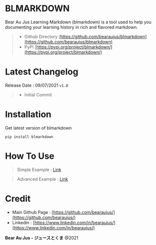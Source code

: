 # BLMARKDOWN
Bear Au Jus Learning Markdown (blmarkdown) is a tool used to help you documenting your learning history in rich and flavored markdown.

> + Github Directory [https://github.com/bearaujus/blmarkdown](https://github.com/bearaujus/blmarkdown)
> + PyPI [https://pypi.org/project/blmarkdown/](https://pypi.org/project/blmarkdown/)
# Latest Changelog
Release Date : 09/07/2021 `v1.0`
> + Initial Commit

# Installation
Get latest version of blmarkdown
```
pip install blmarkdown
```

# How To Use
> Simple Example : [Link](https://github.com/bearaujus/blmarkdown/blob/main/v1.0/examples/example_1.ipynb)

> Advanced Example : [Link](https://github.com/bearaujus/blmarkdown/blob/main/v1.0/examples/example_2.ipynb)

# Credit
+ Main Github Page : [https://github.com/bearaujus/](https://github.com/bearaujus/)
+ Linkedin : [https://www.linkedin.com/in/bearaujus/](https://www.linkedin.com/in/bearaujus/)

**Bear Au Jus - ジュースとくま** @2021
